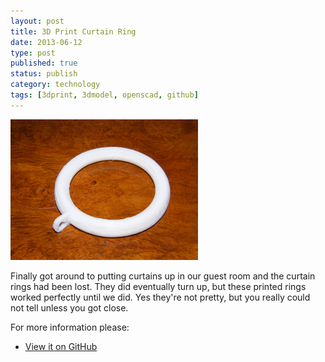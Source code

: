 ```yaml
--- 
layout: post 
title: 3D Print Curtain Ring
date: 2013-06-12
type: post 
published: true 
status: publish
category: technology
tags: [3dprint, 3dmodel, openscad, github]
---
```


<a href="/assets/curtainring.png"><img src="/assets/curtainring_300.png" class="image-right" alt="Curtain Ring"></a>

Finally got around to putting curtains up in our guest room and the
curtain rings had been lost. They did eventually turn up, but these
printed rings worked perfectly until we did. Yes they're not pretty, but
you really could not tell unless you got close.

<!--more-->

For more information please:

   * [View it on GitHub](https://github.com/chrisjrob/curtainring)
